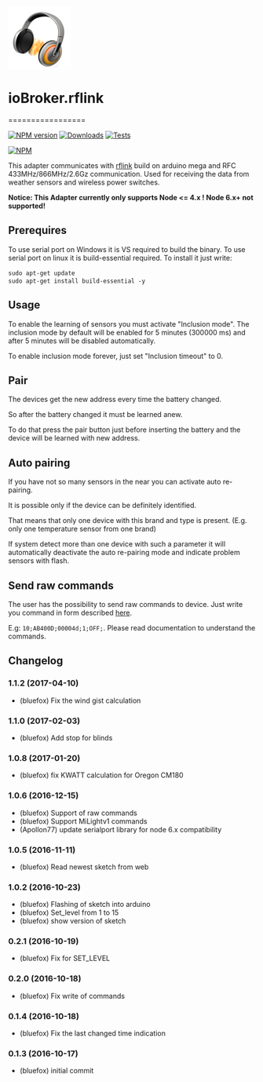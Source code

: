 ![Logo](admin/rflink.png)
# ioBroker.rflink
=================

[![NPM version](http://img.shields.io/npm/v/iobroker.rflink.svg)](https://www.npmjs.com/package/iobroker.rflink)
[![Downloads](https://img.shields.io/npm/dm/iobroker.rflink.svg)](https://www.npmjs.com/package/iobroker.rflink)
[![Tests](https://travis-ci.org/ioBroker/ioBroker.rflink.svg?branch=master)](https://travis-ci.org/ioBroker/ioBroker.rflink)

[![NPM](https://nodei.co/npm/iobroker.rflink.png?downloads=true)](https://nodei.co/npm/iobroker.rflink/)

This adapter communicates with [rflink](http://www.nemcon.nl/blog2/) build on arduino mega and RFC 433MHz/866MHz/2.6Gz communication.
Used for receiving the data from weather sensors and wireless power switches.

**Notice: This Adapter currently only supports Node <= 4.x ! Node 6.x+ not supported!**


## Prerequires
To use serial port on Windows it is VS required to build the binary.
To use serial port on linux it is build-essential required. To install it just write:

```
sudo apt-get update
sudo apt-get install build-essential -y
```

## Usage
To enable the learning of sensors you must activate "Inclusion mode". The inclusion mode by default will be enabled for 5 minutes (300000 ms) and after 5 minutes will be disabled automatically.

To enable inclusion mode forever, just set "Inclusion timeout" to 0.

## Pair
The devices get the new address every time the battery changed.

So after the battery changed it must be learned anew.

To do that press the pair button just before inserting the battery and the device will be learned with new address.

## Auto pairing
If you have not so many sensors in the near you can activate auto re-pairing.

It is possible only if the device can be definitely identified.

That means that only one device with this brand and type is present. (E.g. only one temperature sensor from one brand)

If system detect more than one device with such a parameter it will automatically deactivate the auto re-pairing mode and indicate problem sensors with flash.

## Send raw commands
The user has the possibility to send raw commands to device. Just write you command in form described [here](http://www.nemcon.nl/blog2/protref).

E.g: ```10;AB400D;00004d;1;OFF;```. Please read documentation to understand the commands.

## Changelog
### 1.1.2 (2017-04-10)
* (bluefox) Fix the wind gist calculation

### 1.1.0 (2017-02-03)
* (bluefox) Add stop for blinds

### 1.0.8 (2017-01-20)
* (bluefox) fix KWATT calculation for Oregon CM180

### 1.0.6 (2016-12-15)
* (bluefox) Support of raw commands
* (bluefox) Support MiLightv1 commands
* (Apollon77) update serialport library for node 6.x compatibility

### 1.0.5 (2016-11-11)
* (bluefox) Read newest sketch from web

### 1.0.2 (2016-10-23)
* (bluefox) Flashing of sketch into arduino
* (bluefox) Set_level from 1 to 15
* (bluefox) show version of sketch

### 0.2.1 (2016-10-19)
* (bluefox) Fix for SET_LEVEL

### 0.2.0 (2016-10-18)
* (bluefox) Fix write of commands

### 0.1.4 (2016-10-18)
* (bluefox) Fix the last changed time indication

### 0.1.3 (2016-10-17)
* (bluefox) initial commit
